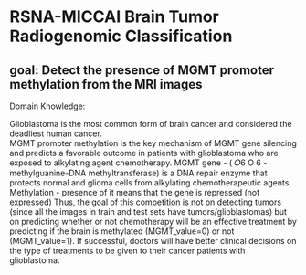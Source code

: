 # RSNA-MICCAI Brain Tumor Radiogenomic Classification

## goal: Detect the presence of MGMT promoter methylation from the MRI images  

Domain Knowledge:  
  
Glioblastoma is the most common form of brain cancer and considered the deadliest human cancer.  
MGMT promoter methylation is the key mechanism of MGMT gene silencing and predicts a favorable outcome in patients with glioblastoma who are exposed to alkylating agent chemotherapy.
MGMT gene - ( 𝑂6
O
6
 -methylguanine-DNA methyltransferase) is a DNA repair enzyme that protects normal and glioma cells from alkylating chemotherapeutic agents.
Methylation - presence of it means that the gene is repressed (not expressed)
Thus, the goal of this competition is not on detecting tumors (since all the images in train and test sets have tumors/glioblastomas) but on predicting whether or not chemotherapy will be an effective treatment by predicting if the brain is methylated (MGMT_value=0) or not (MGMT_value=1). If successful, doctors will have better clinical decisions on the type of treatments to be given to their cancer patients with glioblastoma.
